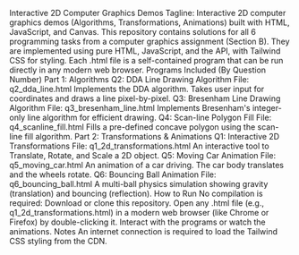 Interactive 2D Computer Graphics Demos
Tagline: Interactive 2D computer graphics demos (Algorithms, Transformations, Animations) built with HTML, JavaScript, and Canvas.
This repository contains solutions for all 6 programming tasks from a computer graphics assignment (Section B). They are implemented using pure HTML, JavaScript, and the <canvas> API, with Tailwind CSS for styling.
Each .html file is a self-contained program that can be run directly in any modern web browser.
Programs Included (By Question Number)
Part 1: Algorithms
Q2: DDA Line Drawing Algorithm
File: q2_dda_line.html
Implements the DDA algorithm. Takes user input for coordinates and draws a line pixel-by-pixel.
Q3: Bresenham Line Drawing Algorithm
File: q3_bresenham_line.html
Implements Bresenham's integer-only line algorithm for efficient drawing.
Q4: Scan-line Polygon Fill
File: q4_scanline_fill.html
Fills a pre-defined concave polygon using the scan-line fill algorithm.
Part 2: Transformations & Animations
Q1: Interactive 2D Transformations
File: q1_2d_transformations.html
An interactive tool to Translate, Rotate, and Scale a 2D object.
Q5: Moving Car Animation
File: q5_moving_car.html
An animation of a car driving. The car body translates and the wheels rotate.
Q6: Bouncing Ball Animation
File: q6_bouncing_ball.html
A multi-ball physics simulation showing gravity (translation) and bouncing (reflection).
How to Run
No compilation is required:
Download or clone this repository.
Open any .html file (e.g., q1_2d_transformations.html) in a modern web browser (like Chrome or Firefox) by double-clicking it.
Interact with the programs or watch the animations.
Notes
An internet connection is required to load the Tailwind CSS styling from the CDN.
